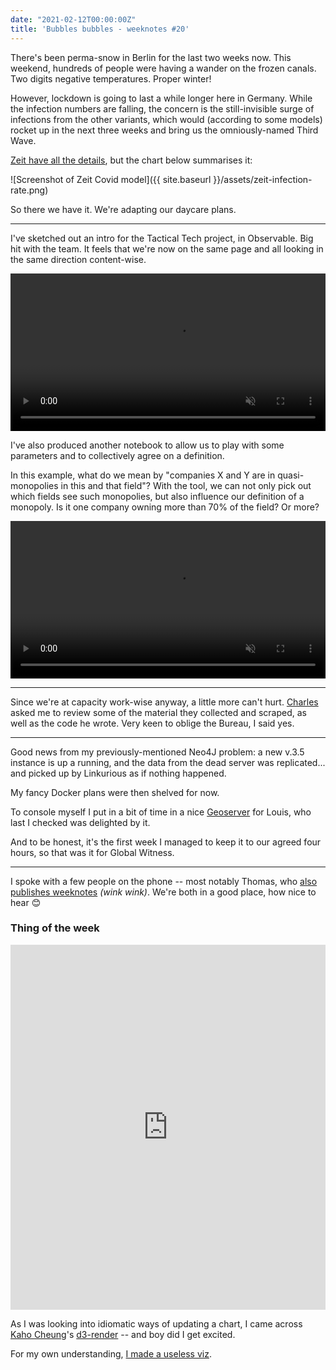 ```yaml
---
date: "2021-02-12T00:00:00Z"
title: 'Bubbles bubbles - weeknotes #20'
---
```

There's been perma-snow in Berlin for the last two weeks now. This weekend, hundreds of people were having a wander on the frozen canals. Two digits negative temperatures. Proper winter!

However, lockdown is going to last a while longer here in Germany. While the infection numbers are falling, the concern is the still-invisible surge of infections from the other variants, which would (according to some models) rocket up in the next three weeks and bring us the omniously-named Third Wave.

[Zeit have all the details](https://www.zeit.de/wissen/gesundheit/2021-02/corona-varianten-verbreitung-deutschland-mutationen-virus-datenlage/komplettansicht), but the chart below summarises it:

![Screenshot of Zeit Covid model]({{ site.baseurl }}/assets/zeit-infection-rate.png)

So there we have it. We're adapting our daycare plans.

---

I've sketched out an intro for the Tactical Tech project, in Observable. Big hit with the team. It feels that we're now on the same page and all looking in the same direction content-wise.

<video autoplay="" loop="" muted="" playsinline="" class="video-background" style="width:100%">
  <source src="/assets/tactech-intro.mp4" type="video/mp4">
</video>

I've also produced another notebook to allow us to play with some parameters and to collectively agree on a definition.

In this example, what do we mean by "companies X and Y are in quasi-monopolies in this and that field"? With the tool, we can not only pick out which fields see such monopolies, but also influence our definition of a monopoly. Is it one company owning more than 70% of the field? Or more?
  
<video autoplay="" loop="" muted="" playsinline="" class="video-background" style="width:100%">
  <source src="/assets/tactech-notebook.mp4" type="video/mp4">
</video>

---

Since we're at capacity work-wise anyway, a little more can't hurt. [Charles](https://twitter.com/cboutaud) asked me to review some of the material they collected and scraped, as well as the code he wrote. Very keen to oblige the Bureau, I said yes.

---

Good news from my previously-mentioned Neo4J problem: a new v.3.5 instance is up a running, and the data from the dead server was replicated... and picked up by Linkurious as if nothing happened.

My fancy Docker plans were then shelved for now.

To console myself I put in a bit of time in a nice [Geoserver](http://geoserver.org/) for Louis, who last I checked was delighted by it.

And to be honest, it's the first week I managed to keep it to our agreed four hours, so that was it for Global Witness.

---

I spoke with a few people on the phone -- most notably Thomas, who [also publishes weeknotes](https://détour.studio/) _(wink wink)_. We're both in a good place, how nice to hear 😊


### Thing of the week

<iframe width="100%" height="584" frameborder="0"
  src="https://observablehq.com/embed/@basilesimon/hello-d3-render-a-declarative-wrapper-around-d3s-update-pat?cells=chart"></iframe>

As I was looking into idiomatic ways of updating a chart, I came across [Kaho Cheung](https://github.com/unkleho)'s [d3-render](https://github.com/unkleho/d3-render) -- and boy did I get excited.

For my own understanding, [I made a useless viz](https://blog.basilesimon.fr/2021/02/11/hello-d3-render/).